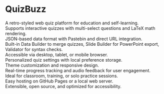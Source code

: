 # QuizBuzz

A retro-styled web quiz platform for education and self-learning.  
Supports interactive quizzes with multi-select questions and LaTeX math rendering.  
JSON-based data format with Pastebin and direct URL integration.  
Built-in Data Builder to merge quizzes, Slide Builder for PowerPoint export, Validator for syntax checks.  
Accessible via desktop, tablet, or mobile browser.  
Personalized quiz settings with local preference storage.  
Theme customization and responsive design.  
Real-time progress tracking and audio feedback for user engagement.  
Ideal for classroom, training, or solo practice sessions.  
Easy hosting on GitHub Pages or a local web server.  
Extensible, open source, and optimized for accessibility.

